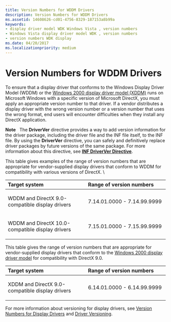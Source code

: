 ```yaml
---
title: Version Numbers for WDDM Drivers
description: Version Numbers for WDDM Drivers
ms.assetid: 14608626-cd01-4756-8329-187153a8b99a
keywords:
- display driver model WDK Windows Vista , version numbers
- Windows Vista display driver model WDK , version numbers
- version numbers WDK display
ms.date: 04/20/2017
ms.localizationpriority: medium
---
```


# Version Numbers for WDDM Drivers


To ensure that a display driver that conforms to the Windows Display Driver Model (WDDM) or the [Windows 2000 display driver model (XDDM)](windows-2000-display-driver-model-design-guide.md) runs on Microsoft Windows with a specific version of Microsoft DirectX, you must apply an appropriate version number to that driver. If a vendor distributes a display driver with the wrong version number or a version number that uses the wrong format, end users will encounter difficulties when they install any DirectX application.

**Note**   The **DriverVer** directive provides a way to add version information for the driver package, including the driver file and the INF file itself, to the INF file. By using the **DriverVer** directive, you can safely and definitively replace driver packages by future versions of the same package. For more information about this directive, see [**INF DriverVer Directive**](https://msdn.microsoft.com/library/windows/hardware/ff547394).

 

This table gives examples of the range of version numbers that are appropriate for vendor-supplied display drivers that conform to WDDM for compatibility with various versions of DirectX. \\

<table>
<colgroup>
<col width="50%" />
<col width="50%" />
</colgroup>
<thead>
<tr class="header">
<th align="left">Target system</th>
<th align="left">Range of version numbers</th>
</tr>
</thead>
<tbody>
<tr class="odd">
<td align="left"><p>WDDM and DirectX 9.0-compatible display drivers</p></td>
<td align="left"><p>7.14.01.0000 - 7.14.99.9999</p></td>
</tr>
<tr class="even">
<td align="left"><p>WDDM and DirectX 10.0-compatible display drivers</p></td>
<td align="left"><p>7.15.01.0000 - 7.15.99.9999</p></td>
</tr>
</tbody>
</table>

 

This table gives the range of version numbers that are appropriate for vendor-supplied display drivers that conform to the [Windows 2000 display driver model](windows-2000-display-driver-model-design-guide.md) for compatibility with DirectX 9.0.

<table>
<colgroup>
<col width="50%" />
<col width="50%" />
</colgroup>
<thead>
<tr class="header">
<th align="left">Target system</th>
<th align="left">Range of version numbers</th>
</tr>
</thead>
<tbody>
<tr class="odd">
<td align="left"><p>XDDM and DirectX 9.0-compatible display drivers</p></td>
<td align="left"><p>6.14.01.0000 - 6.14.99.9999</p></td>
</tr>
</tbody>
</table>

 

For more information about versioning for display drivers, see [Version Numbers for Display Drivers](version-numbers-for-display-drivers.md) and [Driver Versioning](wddm-2-1-features.md#driver-versioning).

 

 





